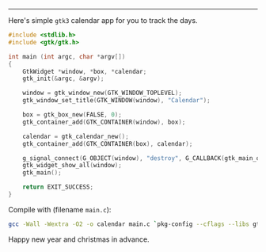 
---

Here's simple `gtk3` calendar app for you to track the days.

```c
#include <stdlib.h>
#include <gtk/gtk.h>

int main (int argc, char *argv[])
{
    GtkWidget *window, *box, *calendar;
    gtk_init(&argc, &argv);

    window = gtk_window_new(GTK_WINDOW_TOPLEVEL);
    gtk_window_set_title(GTK_WINDOW(window), "Calendar");

    box = gtk_box_new(FALSE, 0);
    gtk_container_add(GTK_CONTAINER(window), box);

    calendar = gtk_calendar_new();
    gtk_container_add(GTK_CONTAINER(box), calendar);

    g_signal_connect(G_OBJECT(window), "destroy", G_CALLBACK(gtk_main_quit), NULL);
    gtk_widget_show_all(window);
    gtk_main();

    return EXIT_SUCCESS;
}
```

Compile with (filename `main.c`):

```bash
gcc -Wall -Wextra -O2 -o calendar main.c `pkg-config --cflags --libs gtk+-3.0`
```

Happy new year and christmas in advance.